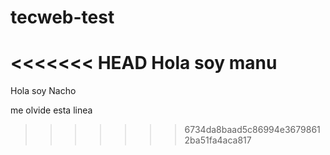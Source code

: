 # tecweb-test
<<<<<<< HEAD
Hola soy manu 
=======

Hola soy Nacho

me olvide esta linea
>>>>>>> 6734da8baad5c86994e36798612ba51fa4aca817
